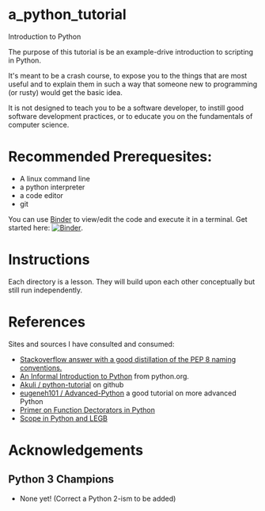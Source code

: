 # a_python_tutorial
Introduction to Python

The purpose of this tutorial is be an example-drive introduction to scripting in Python.

It's meant to be a crash course, to expose you to the things that are most useful and to explain them in such a way that someone new to programming (or rusty) would get the basic idea. 

It is not designed to teach you to be a software developer, to instill good software development practices, or to educate you on the fundamentals of computer science.

# Recommended Prerequesites:
 * A linux command line
 * a python interpreter
 * a code editor
 * git

You can use [Binder](https://mybinder.org/) to view/edit the code and execute it in a terminal. Get started here: [![Binder](https://mybinder.org/badge_logo.svg)](https://mybinder.org/v2/gh/agussman/a_python_tutorial/master).

# Instructions

 Each directory is a lesson. They will build upon each other conceptually but still run independently. 

 # References

 Sites and sources I have consulted and consumed:

  * [Stackoverflow answer with a good distillation of the PEP 8 naming conventions.](https://softwareengineering.stackexchange.com/questions/308972/python-file-naming-convention)
  * [An Informal Introduction to Python](https://docs.python.org/3/tutorial/introduction.html) from python.org.
  * [Akuli / python-tutorial](https://github.com/Akuli/python-tutorial) on github
  * [eugeneh101 / Advanced-Python](https://github.com/eugeneh101/Advanced-Python/) a good tutorial on more advanced Python
  * [Primer on Function Dectorators in Python](https://realpython.com/primer-on-python-decorators/)
  * [Scope in Python and LEGB](https://realpython.com/python-scope-legb-rule/)

 # Acknowledgements

 ## Python 3 Champions

  * None yet! (Correct a Python 2-ism to be added)
